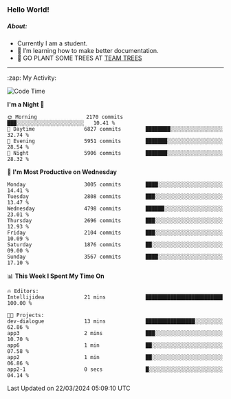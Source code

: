 ### Hello World!

##### About:
- Currently I am a student.
- 🌱 I’m learning how to make better documentation.
- 🌱 GO PLANT SOME TREES AT [TEAM TREES](https://teamtrees.org/)

---
  <summary>:zap: My Activity:</summary>
  
<!--START_SECTION:waka-->
![Code Time](http://img.shields.io/badge/Code%20Time-1%2C302%20hrs%2057%20mins-blue)

**I'm a Night 🦉** 

```text
🌞 Morning                2170 commits        ███░░░░░░░░░░░░░░░░░░░░░░   10.41 % 
🌆 Daytime                6827 commits        ████████░░░░░░░░░░░░░░░░░   32.74 % 
🌃 Evening                5951 commits        ███████░░░░░░░░░░░░░░░░░░   28.54 % 
🌙 Night                  5906 commits        ███████░░░░░░░░░░░░░░░░░░   28.32 % 
```
📅 **I'm Most Productive on Wednesday** 

```text
Monday                   3005 commits        ████░░░░░░░░░░░░░░░░░░░░░   14.41 % 
Tuesday                  2808 commits        ███░░░░░░░░░░░░░░░░░░░░░░   13.47 % 
Wednesday                4798 commits        ██████░░░░░░░░░░░░░░░░░░░   23.01 % 
Thursday                 2696 commits        ███░░░░░░░░░░░░░░░░░░░░░░   12.93 % 
Friday                   2104 commits        ███░░░░░░░░░░░░░░░░░░░░░░   10.09 % 
Saturday                 1876 commits        ██░░░░░░░░░░░░░░░░░░░░░░░   09.00 % 
Sunday                   3567 commits        ████░░░░░░░░░░░░░░░░░░░░░   17.10 % 
```


📊 **This Week I Spent My Time On** 

```text
🔥 Editors: 
Intellijidea             21 mins             █████████████████████████   100.00 % 

🐱‍💻 Projects: 
dev-dialogue             13 mins             ████████████████░░░░░░░░░   62.86 % 
app3                     2 mins              ███░░░░░░░░░░░░░░░░░░░░░░   10.70 % 
app6                     1 min               ██░░░░░░░░░░░░░░░░░░░░░░░   07.58 % 
app2                     1 min               ██░░░░░░░░░░░░░░░░░░░░░░░   06.86 % 
app2-1                   0 secs              █░░░░░░░░░░░░░░░░░░░░░░░░   04.14 % 
```


 Last Updated on 22/03/2024 05:09:10 UTC
<!--END_SECTION:waka-->
